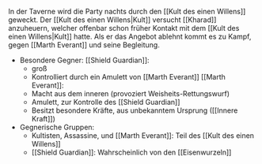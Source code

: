 In der Taverne wird die Party nachts durch den [[Kult des einen Willens]] geweckt. Der [[Kult des einen Willens|Kult]] versucht [[Kharad]] anzuheuern, welcher offenbar schon früher Kontakt mit dem [[Kult des einen Willens|Kult]] hatte. Als er das Angebot ablehnt kommt es zu Kampf, gegen [[Marth Everant]] und seine Begleitung. 
+ Besondere Gegner: 
	[[Shield Guardian]]: 
	+ groß
	+ Kontrolliert durch ein Amulett von [[Marth Everant]]
	[[Marth Everant]]: 
	+ Macht aus dem inneren (provoziert Weisheits-Rettungswurf)
	+ Amulett, zur Kontrolle des [[Shield Guardian]]
	+ Besitzt besondere Kräfte, aus unbekanntem Ursprung ([[Innere Kraft]])
+ Gegnerische Gruppen:
	+ Kultisten, Assassine, und [[Marth Everant]]: Teil des [[Kult des einen Willens]]
	+ [[Shield Guardian]]: Wahrscheinlich von den [[Eisenwurzeln]]
